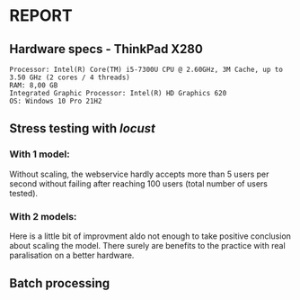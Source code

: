 # REPORT

## Hardware specs - ThinkPad X280
```
Processor: Intel(R) Core(TM) i5-7300U CPU @ 2.60GHz, 3M Cache, up to 3.50 GHz (2 cores / 4 threads)
RAM: 8,00 GB
Integrated Graphic Processor: Intel(R) HD Graphics 620
OS: Windows 10 Pro 21H2
```

## Stress testing with *locust*

### With 1 model:

Without scaling, the webservice hardly accepts more than 5 users per second without failing after reaching 100 users (total number of users tested).

### With 2 models:

Here is a little bit of improvment aldo not enough to take positive conclusion about scaling the model.
There surely are benefits to the practice with real paralisation on a better hardware.

## Batch processing